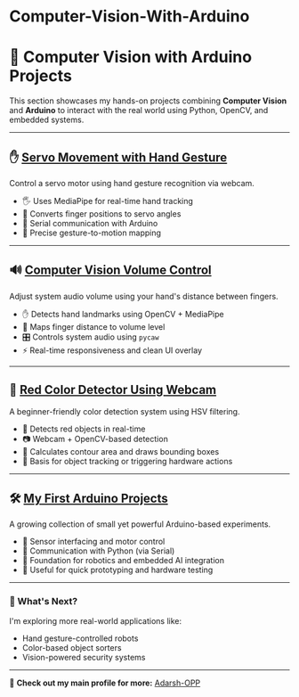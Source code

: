# Computer-Vision-With-Arduino
# 🤖 Computer Vision with Arduino Projects

This section showcases my hands-on projects combining **Computer Vision** and **Arduino** to interact with the real world using Python, OpenCV, and embedded systems.

---

## ✋ [Servo Movement with Hand Gesture](https://github.com/Adarsh-OPP/Servo_move_with-_hand_gesture)
Control a servo motor using hand gesture recognition via webcam.
- 🖐️ Uses MediaPipe for real-time hand tracking
- 🔄 Converts finger positions to servo angles
- 🔧 Serial communication with Arduino
- 🎯 Precise gesture-to-motion mapping

---

## 🔊 [Computer Vision Volume Control](https://github.com/Adarsh-OPP/ComputerVisionVolumeControl)
Adjust system audio volume using your hand's distance between fingers.
- ✋ Detects hand landmarks using OpenCV + MediaPipe
- 📏 Maps finger distance to volume level
- 🎛️ Controls system audio using `pycaw`
- ⚡ Real-time responsiveness and clean UI overlay

---

## 🔴 [Red Color Detector Using Webcam](https://github.com/Adarsh-OPP/Red_Color_Ditector_using_web_camp)
A beginner-friendly color detection system using HSV filtering.
- 🧪 Detects red objects in real-time
- 📷 Webcam + OpenCV-based detection
- 📏 Calculates contour area and draws bounding boxes
- 🧠 Basis for object tracking or triggering hardware actions

---

## 🛠️ [My First Arduino Projects](https://github.com/Adarsh-OPP/Arduino_Projects)
A growing collection of small yet powerful Arduino-based experiments.
- 🔋 Sensor interfacing and motor control
- 📡 Communication with Python (via Serial)
- 🧠 Foundation for robotics and embedded AI integration
- 🤖 Useful for quick prototyping and hardware testing

---

### 🎯 What's Next?
I'm exploring more real-world applications like:
- Hand gesture-controlled robots
- Color-based object sorters
- Vision-powered security systems

---

🔗 **Check out my main profile for more:** [Adarsh-OPP](https://github.com/Adarsh-OPP)
